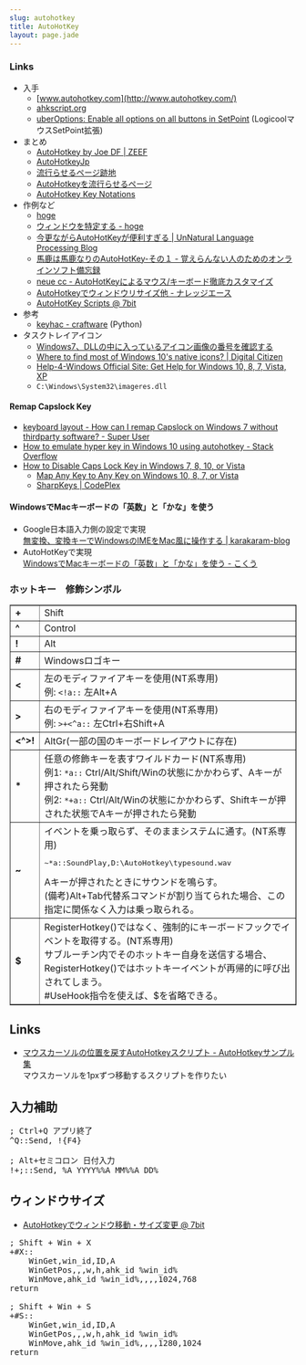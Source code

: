 ```yaml
---
slug: autohotkey
title: AutoHotKey
layout: page.jade
---
```


### Links

- 入手
    - [www.autohotkey.com](http://www.autohotkey.com/)
    - [ahkscript.org](http://ahkscript.org/)
    - [uberOptions: Enable all options on all buttons in SetPoint](http://uberoptions.net/) (LogicoolマウスSetPoint拡張)
- まとめ
    - [AutoHotkey by Joe DF | ZEEF](https://autohotkey.zeef.com/joe.df)
    - [AutoHotkeyJp](https://sites.google.com/site/autohotkeyjp/)
    - [流行らせるページ跡地](http://lukewarm.s101.xrea.com/)
    - [AutoHotkeyを流行らせるページ](http://ahk.xrea.jp/)
    - [AutoHotkey Key Notations](http://xahlee.info/mswin/autohotkey_key_notations.html)
- 作例など
    - [hoge](https://sites.google.com/site/agkh6mze/)
    - [ウィンドウを特定する - hoge](https://sites.google.com/site/agkh6mze/howto/detect_window)
    - [今更ながらAutoHotKeyが便利すぎる | UnNatural Language Processing Blog](http://blog.lilyx.net/2008/10/25/autohotkey/)
    - [馬鹿は馬鹿なりのAutoHotKey-その１ - 覚えらんない人のためのオンラインソフト備忘録](http://d.hatena.ne.jp/ka8823ge/20060214)
    - [neue cc - AutoHotKeyによるマウス/キーボード徹底カスタマイズ](http://neue.cc/2008/10/27_110.html)
    - [AutoHotkeyでウィンドウリサイズ他 - ナレッジエース](http://blog.blueblack.net/item_407)
    - [AutoHotKey Scripts @ 7bit](http://nanabit.net/softwares/autohotkey/)
- 参考
    - [keyhac - craftware](https://sites.google.com/site/craftware/keyhac) (Python)
- タスクトレイアイコン
    - [Windows7、DLLの中に入っているアイコン画像の番号を確認する](http://piyopiyocs.blog115.fc2.com/blog-entry-774.html)
    - [Where to find most of Windows 10's native icons? \| Digital Citizen](http://www.digitalcitizen.life/where-find-most-windows-10s-native-icons)
    - [Help\-4\-Windows Official Site: Get Help for Windows 10, 8, 7, Vista, XP](http://help4windows.com/)
    - `C:\Windows\System32\imageres.dll`

#### Remap Capslock Key

- [keyboard layout \- How can I remap Capslock on Windows 7 without thirdparty software? \- Super User](https://superuser.com/questions/334849/how-can-i-remap-capslock-on-windows-7-without-thirdparty-software)
- [How to emulate hyper key in Windows 10 using autohotkey \- Stack Overflow](http://stackoverflow.com/questions/40435980/how-to-emulate-hyper-key-in-windows-10-using-autohotkey)
- [How to Disable Caps Lock Key in Windows 7, 8, 10, or Vista](https://www.howtogeek.com/howto/windows-vista/disable-caps-lock-key-in-windows-vista/)
  - [Map Any Key to Any Key on Windows 10, 8, 7, or Vista](https://www.howtogeek.com/howto/windows-vista/map-any-key-to-any-key-on-windows-xp-vista/)
  - [SharpKeys | CodePlex](http://sharpkeys.codeplex.com/)

#### WindowsでMacキーボードの「英数」と「かな」を使う

- Google日本語入力側の設定で実現  
  [無変換、変換キーでWindowsのIMEをMac風に操作する | karakaram-blog](http://www.karakaram.com/mac-ime)
- AutoHotKeyで実現  
  [WindowsでMacキーボードの「英数」と「かな」を使う - こくう](http://d.hatena.ne.jp/fuenor/20090610/1244639263)


### ホットキー　修飾シンボル

<table border="1" cellpadding="4" cellspacing="0">
<tr>
<td><strong>+</strong></td>
<td>Shift</td>
</tr>
<tr>
<td><strong>^</strong></td>
<td>Control</td>
</tr>
<tr>
<td><strong>!</strong></td>
<td>Alt</td>
</tr>
<tr>
<td width="30"><strong>#</strong></td>
<td width="604">Windowsロゴキー</td>
</tr>
<tr>
<td><strong>&lt;</strong></td>
<td>左のモディファイアキーを使用(NT系専用)<br>
例: <code>&lt;!a::</code> 左Alt+A
</td>
</tr>
<tr>
<td><strong>&gt;</strong></td>
<td>右のモディファイアキーを使用(NT系専用)<br>
例: <code>&gt;+&lt;^a::</code> 左Ctrl+右Shift+A
</td>
</tr>
<tr>
<td><strong>&lt;^&gt;!</strong></td>
<td>AltGr(一部の国のキーボードレイアウトに存在)</td>
</tr>
<tr>
<td><strong>*</strong></td>
<td>任意の修飾キーを表すワイルドカード(NT系専用)<br>
例1: <code>*a::</code> Ctrl/Alt/Shift/Winの状態にかかわらず、Aキーが押されたら発動<br>
例2: <code>*+a::</code> Ctrl/Alt/Winの状態にかかわらず、Shiftキーが押された状態でAキーが押されたら発動</td>
</tr>
<tr>
<td><strong>~</strong></td>
<td>イベントを乗っ取らず、そのままシステムに通す。(NT系専用)
<pre>~*a::SoundPlay,D:\AutoHotkey\typesound.wav</pre>
Aキーが押されたときにサウンドを鳴らす。<br>(備考)Alt+Tab代替系コマンドが割り当てられた場合、この指定に関係なく入力は乗っ取られる。
</td>
</tr>
<tr>
<td><strong>$</strong></td>
<td>RegisterHotkey()ではなく、強制的にキーボードフックでイベントを取得する。(NT系専用)<br>
サブルーチン内でそのホットキー自身を送信する場合、RegisterHotkey()ではホットキーイベントが再帰的に呼び出されてしまう。<br>#UseHook指令を使えば、$を省略できる。
</td>
</tr>
</table>


## Links

- [マウスカーソルの位置を戻すAutoHotkeyスクリプト - AutoHotkeyサンプル集](http://autohotkey.blog.fc2.com/blog-entry-32.html)  
  マウスカーソルを1pxずつ移動するスクリプトを作りたい

## 入力補助

<pre>
; Ctrl+Q アプリ終了
^Q::Send, !{F4}

; Alt+セミコロン 日付入力
!+;::Send, %A_YYYY%%A_MM%%A_DD%
</pre>

## ウィンドウサイズ

- [AutoHotkeyでウィンドウ移動・サイズ変更 @ 7bit](http://nanabit.net/blog/2008/07/16/ahk-window-move/)

<pre>
; Shift + Win + X
+#X::
	WinGet,win_id,ID,A
	WinGetPos,,,w,h,ahk_id %win_id%
	WinMove,ahk_id %win_id%,,,,1024,768
return

; Shift + Win + S
+#S::
	WinGet,win_id,ID,A
	WinGetPos,,,w,h,ahk_id %win_id%
	WinMove,ahk_id %win_id%,,,,1280,1024
return
</pre>
